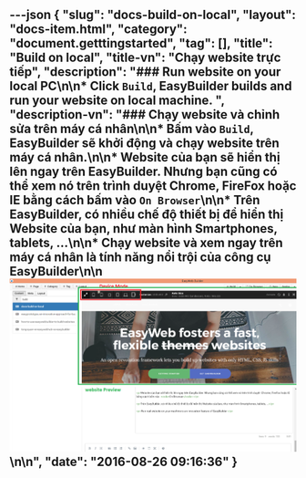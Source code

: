 ---json
{
    "slug": "docs-build-on-local",
    "layout": "docs-item.html",
    "category": "document.getttingstarted",
    "tag": [],
    "title": "Build on local",
    "title-vn": "Chạy website trực tiếp",
    "description": "### Run website on your local PC\n\n* Click ```Build```, EasyBuilder builds and run your website on local machine. ",
    "description-vn": "### Chạy website và chỉnh sửa trên máy cá nhân\n\n* Bấm vào ```Build```, EasyBuilder sẽ khởi động và chạy website trên máy cá nhân.\n\n* Website của bạn sẽ hiển thị lên ngay trên EasyBuilder. Nhưng bạn cũng có thể xem nó trên trình duyệt  Chrome, FireFox hoặc IE bằng cách bấm vào  ```On Browser```\n\n* Trên EasyBuilder, có nhiều chế độ thiết bị để hiển thị Website của bạn, như màn hình Smartphones, tablets, ...\n\n* Chạy website và xem ngay trên máy cá nhân là tính năng nổi trội của công cụ EasyBuilder\n\n![](/img/docs-preview-mode.png)\n\n",
    "date": "2016-08-26 09:16:36"
}
---
